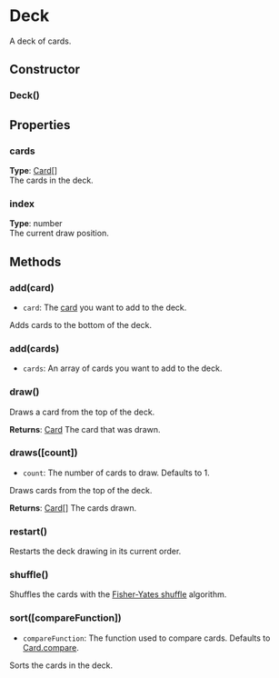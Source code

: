 # Deck

A deck of cards.

## Constructor

### Deck()

## Properties

### cards

**Type**: [Card]\[\]  
The cards in the deck.

### index

**Type**: number  
The current draw position.

## Methods

### add(card)

- `card`: The [card] you want to add to the deck.

Adds cards to the bottom of the deck.

### add(cards)

- `cards`: An array of cards you want to add to the deck.

### draw()

Draws a card from the top of the deck.

**Returns**: [Card]
The card that was drawn.

### draws(\[count\])

- `count`: The number of cards to draw. Defaults to 1.

Draws cards from the top of the deck.

**Returns**: [Card]\[\]
The cards drawn.

### restart()

Restarts the deck drawing in its current order.

### shuffle()

Shuffles the cards with the [Fisher-Yates shuffle](https://en.wikipedia.org/wiki/Fisher%E2%80%93Yates_shuffle) algorithm.

### sort(\[compareFunction\])

- `compareFunction`: The function used to compare cards. Defaults to [Card.compare].

Sorts the cards in the deck.

[Card]: Card.md#card
[Card.compare]: Card.md#comparea-b
